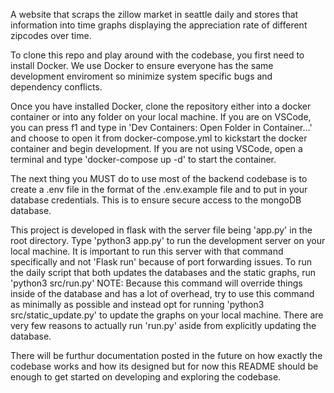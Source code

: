 A website that scraps the zillow market in seattle daily and stores that information into time graphs displaying the appreciation rate of different zipcodes over time.

To clone this repo and play around with the codebase, you first need to install Docker. We use Docker to ensure everyone has the same development enviroment so minimize system specific bugs and dependency conflicts.

Once you have installed Docker, clone the repository either into a docker container or into any folder on your local machine. If you are on VSCode, you can press f1 and type in 'Dev Containers: Open Folder in Container...' and choose to open it from docker-compose.yml to kickstart the docker container and begin development. If you are not using VSCode, open a terminal and type 'docker-compose up -d' to start the container.

The next thing you MUST do to use most of the backend codebase is to create a .env file in the format of the .env.example file and to put in your database credentials. This is to ensure secure access to the mongoDB database.

This project is developed in flask with the server file being 'app.py' in the root directory. Type 'python3 app.py' to run the development server on your local machine. It is important to run this server with that command specifically and not 'Flask run' because of port forwarding issues. To run the daily script that both updates the databases and the static graphs, run 'python3 src/run.py' NOTE: Because this command will override things inside of the database and has a lot of overhead, try to use this command as minimally as possible and instead opt for running 'python3 src/static_update.py' to update the graphs on your local machine. There are very few reasons to actually run 'run.py' aside from explicitly updating the database.

There will be furthur documentation posted in the future on how exactly the codebase works and how its designed but for now this README should be enough to get started on developing and exploring the codebase. 
